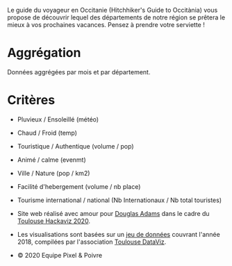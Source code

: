 Le guide du voyageur en Occitanie (Hitchhiker's Guide to Occitània) vous propose de découvrir lequel des départements de notre région se prêtera le mieux à vos prochaines vacances. Pensez à prendre votre serviette !


# Aggrégation

Données aggrégées par mois et par département.

# Critères

- Pluvieux / Ensoleillé (météo)
- Chaud / Froid (temp)
- Touristique / Authentique (volume / pop)
- Animé / calme (evenmt)
- Ville / Nature (pop / km2)
- Facilité d'hebergement (volume / nb place)
- Tourisme international / national (Nb Internationaux / Nb total touristes)



- Site web réalisé avec amour pour <a href="https://fr.wikipedia.org/wiki/Douglas_Adams">Douglas Adams</a> dans le cadre du <a href="https://toulouse-dataviz.fr/hackaviz-2020">Toulouse Hackaviz 2020</a>.
- Les visualisations sont basées sur un <a href=https://github.com/ToulouseDataViz/Hackaviz2020>jeu de données</a> couvrant l'année 2018, compilées par l'association <a href="http://toulouse-dataviz.fr/">Toulouse DataViz</a>.
- © 2020 Equipe Pixel & Poivre


